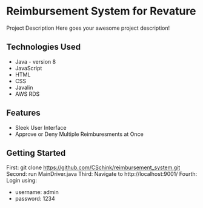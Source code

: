 # Reimbursement System for Revature

Project Description
Here goes your awesome project description!

## Technologies Used

* Java - version 8
* JavaScript
* HTML
* CSS
* Javalin
* AWS RDS

## Features

* Sleek User Interface
* Approve or Deny Multiple Reimburesments at Once

## Getting Started

First: git clone https://github.com/CSchink/reimbursement_system.git
Second: run MainDriver.java
Third: Navigate to http://localhost:9001/
Fourth: Login using:

* username: admin
* password: 1234
